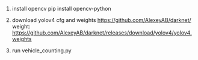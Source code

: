 1. install opencv
pip install opencv-python

2. download yolov4 cfg and weights
https://github.com/AlexeyAB/darknet/
weight: https://github.com/AlexeyAB/darknet/releases/download/yolov4/yolov4.weights

3. run vehicle_counting.py
